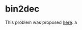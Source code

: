 # bin2dec
This problem was proposed <a href='https://github.com/florinpop17/app-ideas/blob/master/Projects/1-Beginner/Bin2Dec-App.md'>here</a>.
a
